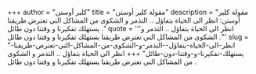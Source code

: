 +++
author = "كلير أوستن"
title = "مقولة كلير أوستن"
description = "مقولة كلير أوستن: انظر الى الحياة بتفاؤل .. التذمر و الشكوى من المشاكل التي تعترض طريقنا يستهلك تفكيرنا و وقتنا دون طائل ."
quote = '''انظر الى الحياة بتفاؤل .. التذمر و الشكوى من المشاكل التي تعترض طريقنا يستهلك تفكيرنا و وقتنا دون طائل .'''
slug = "انظر-الى-الحياة-بتفاؤل--التذمر-و-الشكوى-من-المشاكل-التي-تعترض-طريقنا-يستهلك-تفكيرنا-و-وقتنا-دون-طائل"
+++
انظر الى الحياة بتفاؤل .. التذمر و الشكوى من المشاكل التي تعترض طريقنا يستهلك تفكيرنا و وقتنا دون طائل .
